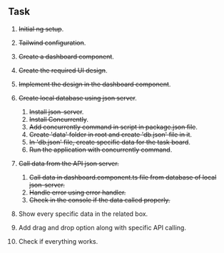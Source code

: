 ## Task

1. ~~Initial ng setup~~.

2. ~~Tailwind configuration~~.

3. ~~Create a dashboard component~~.

4. ~~Create the required UI design~~.

5. ~~Implement the design in the dashboard component~~.

6. ~~Create local database using json server~~.
    1. ~~Install json-server~~.
    2. ~~Install Concurrently~~.
    3. ~~Add concurrently command in script in package.json file~~.
    4. ~~Create 'data' folder in root and create 'db.json' file in it~~.
    5. ~~In 'db.json' file, create specific data for the task board~~.
    6. ~~Run the application with concurrently command~~.

7. ~~Call data from the API json server.~~
    1. ~~Call data in dashboard.component.ts file from database of local json-server.~~
    2. ~~Handle error using error handler.~~
    3. ~~Check in the console if the data called properly.~~


8. Show every specific data in the related box.

9. Add drag and drop option along with specific API calling.

10. Check if everything works.
